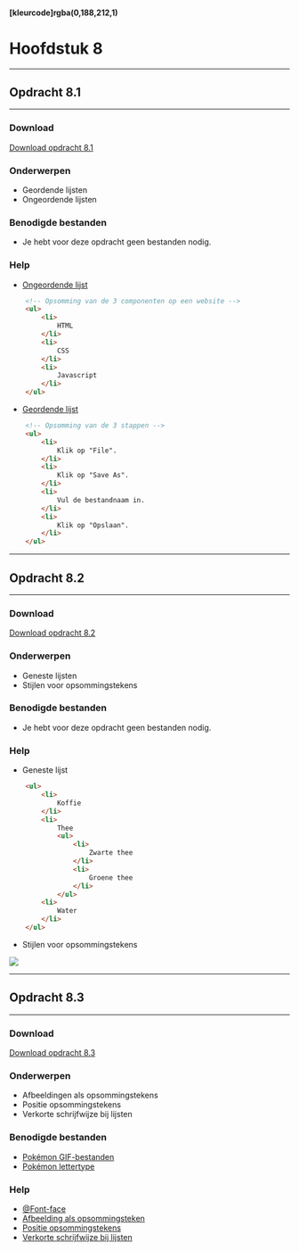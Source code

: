 #### [kleurcode]rgba(0,188,212,1)

# Hoofdstuk 8

---
## Opdracht 8.1
---

### Download
<a href="https://elo.kw1c.nl/CMS/Studie/811%20ICT-Academie/811%20VakkenInhoud/%5BB.14%20HTM%5D%20HTMLCSS/Productie/02.%20Opdrachten/Hoofdstuk%208/Opdracht%208.1.pdf" target="_blank">Download opdracht 8.1</a>

### Onderwerpen
*   Geordende lijsten
*   Ongeordende lijsten

### Benodigde bestanden
*   Je hebt voor deze opdracht geen bestanden nodig.

### Help
*   <a href="http://www.w3schools.com/tags/tag_ul.asp" target="_blank">Ongeordende lijst</a>
```HTML
    <!-- Opsomming van de 3 componenten op een website -->
    <ul>
        <li>
            HTML
        </li>
        <li>
            CSS
        </li>
        <li>
            Javascript
        </li>
    </ul>
```
*   <a href="http://www.w3schools.com/tags/tag_ol.asp" target="_blank">Geordende lijst</a>
```HTML
    <!-- Opsomming van de 3 stappen -->
    <ul>
        <li>
            Klik op "File".
        </li>
        <li>
            Klik op "Save As".
        </li>
        <li>
            Vul de bestandnaam in.
        </li>
        <li>
            Klik op "Opslaan".
        </li>
    </ul>
```

---
## Opdracht 8.2
---

### Download
<a href="https://elo.kw1c.nl/CMS/Studie/811%20ICT-Academie/811%20VakkenInhoud/%5BB.14%20HTM%5D%20HTMLCSS/Productie/02.%20Opdrachten/Hoofdstuk%208/Opdracht%208.2.pdf" target="_blank">Download opdracht 8.2</a>

### Onderwerpen
*   Geneste lijsten
*   Stijlen voor opsommingstekens

### Benodigde bestanden
*   Je hebt voor deze opdracht geen bestanden nodig.

### Help
*   Geneste lijst
```HTML
    <ul>
        <li>    
            Koffie
        </li>
        <li>
            Thee
            <ul>
                <li>
                    Zwarte thee
                </li>
                <li>
                    Groene thee
                </li>
            </ul>
        <li>
            Water
        </li>
    </ul>
```
*   Stijlen voor opsommingstekens
<img src="https://elo.kw1c.nl/CMS/Studie/811%20ICT-Academie/811%20VakkenInhoud/%5BB.14%20HTM%5D%20HTMLCSS/Productie/02.%20Opdrachten/Hoofdstuk%207/Resources/Liststyletype.png">

---
## Opdracht 8.3
---

### Download
<a href="https://elo.kw1c.nl/CMS/Studie/811%20ICT-Academie/811%20VakkenInhoud/%5BB.14%20HTM%5D%20HTMLCSS/Productie/02.%20Opdrachten/Hoofdstuk%208/Opdracht%208.3.pdf" target="_blank">Download opdracht 8.3</a>

### Onderwerpen
*   Afbeeldingen als opsommingstekens
*   Positie opsommingstekens
*   Verkorte schrijfwijze bij lijsten

### Benodigde bestanden
*   <a href="https://elo.kw1c.nl/CMS/Studie/811%20ICT-Academie/811%20VakkenInhoud/%5BB.14%20HTM%5D%20HTMLCSS/Productie/02.%20Opdrachten/Hoofdstuk%208/Resources/Pok%C3%A9mon.rar" target="_blank">Pokémon GIF-bestanden</a>
*   <a href="https://elo.kw1c.nl/CMS/Studie/811%20ICT-Academie/811%20VakkenInhoud/%5BB.14%20HTM%5D%20HTMLCSS/Productie/02.%20Opdrachten/Hoofdstuk%208/Resources/PocketMonk.otf" target="_blank">Pokémon lettertype</a>

### Help
*   <a href="http://www.w3schools.com/cssref/css3_pr_font-face_rule.asp" target="_blank">@Font-face</a>
*   <a href="http://www.w3schools.com/cssref/pr_list-style-image.asp" target="_blank">Afbeelding als opsommingsteken</a>
*   <a href="http://www.w3schools.com/cssref/pr_list-style-position.asp" target="_blank">Positie opsommingstekens</a>
*   <a href="http://www.w3schools.com/cssref/pr_list-style.asp" target="_blank">Verkorte schrijfwijze bij lijsten</a>

